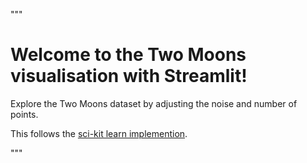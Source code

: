 """
# Welcome to the Two Moons visualisation with Streamlit!


Explore the Two Moons dataset by adjusting the noise and number of points.

This follows the [sci-kit learn implemention](https://scikit-learn.org/stable/modules/generated/sklearn.datasets.make_moons.html#sklearn-datasets-make-moons).

"""
